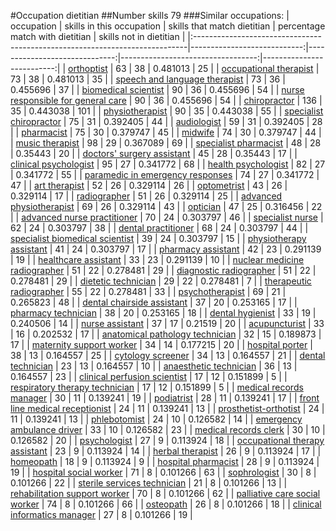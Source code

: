 #Occupation dietitian
##Number skills 79
###Similar occupations:
| occupation                                                                  |   skills in this occupation |   skills that match dietitian |   percentage match with dietitian |   skills not in dietitian |
|:----------------------------------------------------------------------------|----------------------------:|------------------------------:|----------------------------------:|--------------------------:|
| [orthoptist](orthoptist.md)                                                 |                          63 |                            38 |                          0.481013 |                        25 |
| [occupational therapist](occupational_therapist.md)                         |                          73 |                            38 |                          0.481013 |                        35 |
| [speech and language therapist](speech_and_language_therapist.md)           |                          73 |                            36 |                          0.455696 |                        37 |
| [biomedical scientist](biomedical_scientist.md)                             |                          90 |                            36 |                          0.455696 |                        54 |
| [nurse responsible for general care](nurse_responsible_for_general_care.md) |                          90 |                            36 |                          0.455696 |                        54 |
| [chiropractor](chiropractor.md)                                             |                         136 |                            35 |                          0.443038 |                       101 |
| [physiotherapist](physiotherapist.md)                                       |                          90 |                            35 |                          0.443038 |                        55 |
| [specialist chiropractor](specialist_chiropractor.md)                       |                          75 |                            31 |                          0.392405 |                        44 |
| [audiologist](audiologist.md)                                               |                          59 |                            31 |                          0.392405 |                        28 |
| [pharmacist](pharmacist.md)                                                 |                          75 |                            30 |                          0.379747 |                        45 |
| [midwife](midwife.md)                                                       |                          74 |                            30 |                          0.379747 |                        44 |
| [music therapist](music_therapist.md)                                       |                          98 |                            29 |                          0.367089 |                        69 |
| [specialist pharmacist](specialist_pharmacist.md)                           |                          48 |                            28 |                          0.35443  |                        20 |
| [doctors' surgery assistant](doctors'_surgery_assistant.md)                 |                          45 |                            28 |                          0.35443  |                        17 |
| [clinical psychologist](clinical_psychologist.md)                           |                          95 |                            27 |                          0.341772 |                        68 |
| [health psychologist](health_psychologist.md)                               |                          82 |                            27 |                          0.341772 |                        55 |
| [paramedic in emergency responses](paramedic_in_emergency_responses.md)     |                          74 |                            27 |                          0.341772 |                        47 |
| [art therapist](art_therapist.md)                                           |                          52 |                            26 |                          0.329114 |                        26 |
| [optometrist](optometrist.md)                                               |                          43 |                            26 |                          0.329114 |                        17 |
| [radiographer](radiographer.md)                                             |                          51 |                            26 |                          0.329114 |                        25 |
| [advanced physiotherapist](advanced_physiotherapist.md)                     |                          69 |                            26 |                          0.329114 |                        43 |
| [optician](optician.md)                                                     |                          47 |                            25 |                          0.316456 |                        22 |
| [advanced nurse practitioner](advanced_nurse_practitioner.md)               |                          70 |                            24 |                          0.303797 |                        46 |
| [specialist nurse](specialist_nurse.md)                                     |                          62 |                            24 |                          0.303797 |                        38 |
| [dental practitioner](dental_practitioner.md)                               |                          68 |                            24 |                          0.303797 |                        44 |
| [specialist biomedical scientist](specialist_biomedical_scientist.md)       |                          39 |                            24 |                          0.303797 |                        15 |
| [physiotherapy assistant](physiotherapy_assistant.md)                       |                          41 |                            24 |                          0.303797 |                        17 |
| [pharmacy assistant](pharmacy_assistant.md)                                 |                          42 |                            23 |                          0.291139 |                        19 |
| [healthcare assistant](healthcare_assistant.md)                             |                          33 |                            23 |                          0.291139 |                        10 |
| [nuclear medicine radiographer](nuclear_medicine_radiographer.md)           |                          51 |                            22 |                          0.278481 |                        29 |
| [diagnostic radiographer](diagnostic_radiographer.md)                       |                          51 |                            22 |                          0.278481 |                        29 |
| [dietetic technician](dietetic_technician.md)                               |                          29 |                            22 |                          0.278481 |                         7 |
| [therapeutic radiographer](therapeutic_radiographer.md)                     |                          55 |                            22 |                          0.278481 |                        33 |
| [psychotherapist](psychotherapist.md)                                       |                          69 |                            21 |                          0.265823 |                        48 |
| [dental chairside assistant](dental_chairside_assistant.md)                 |                          37 |                            20 |                          0.253165 |                        17 |
| [pharmacy technician](pharmacy_technician.md)                               |                          38 |                            20 |                          0.253165 |                        18 |
| [dental hygienist](dental_hygienist.md)                                     |                          33 |                            19 |                          0.240506 |                        14 |
| [nurse assistant](nurse_assistant.md)                                       |                          37 |                            17 |                          0.21519  |                        20 |
| [acupuncturist](acupuncturist.md)                                           |                          33 |                            16 |                          0.202532 |                        17 |
| [anatomical pathology technician](anatomical_pathology_technician.md)       |                          32 |                            15 |                          0.189873 |                        17 |
| [maternity support worker](maternity_support_worker.md)                     |                          34 |                            14 |                          0.177215 |                        20 |
| [hospital porter](hospital_porter.md)                                       |                          38 |                            13 |                          0.164557 |                        25 |
| [cytology screener](cytology_screener.md)                                   |                          34 |                            13 |                          0.164557 |                        21 |
| [dental technician](dental_technician.md)                                   |                          23 |                            13 |                          0.164557 |                        10 |
| [anaesthetic technician](anaesthetic_technician.md)                         |                          36 |                            13 |                          0.164557 |                        23 |
| [clinical perfusion scientist](clinical_perfusion_scientist.md)             |                          17 |                            12 |                          0.151899 |                         5 |
| [respiratory therapy technician](respiratory_therapy_technician.md)         |                          17 |                            12 |                          0.151899 |                         5 |
| [medical records manager](medical_records_manager.md)                       |                          30 |                            11 |                          0.139241 |                        19 |
| [podiatrist](podiatrist.md)                                                 |                          28 |                            11 |                          0.139241 |                        17 |
| [front line medical receptionist](front_line_medical_receptionist.md)       |                          24 |                            11 |                          0.139241 |                        13 |
| [prosthetist-orthotist](prosthetist-orthotist.md)                           |                          24 |                            11 |                          0.139241 |                        13 |
| [phlebotomist](phlebotomist.md)                                             |                          24 |                            10 |                          0.126582 |                        14 |
| [emergency ambulance driver](emergency_ambulance_driver.md)                 |                          33 |                            10 |                          0.126582 |                        23 |
| [medical records clerk](medical_records_clerk.md)                           |                          30 |                            10 |                          0.126582 |                        20 |
| [psychologist](psychologist.md)                                             |                          27 |                             9 |                          0.113924 |                        18 |
| [occupational therapy assistant](occupational_therapy_assistant.md)         |                          23 |                             9 |                          0.113924 |                        14 |
| [herbal therapist](herbal_therapist.md)                                     |                          26 |                             9 |                          0.113924 |                        17 |
| [homeopath](homeopath.md)                                                   |                          18 |                             9 |                          0.113924 |                         9 |
| [hospital pharmacist](hospital_pharmacist.md)                               |                          28 |                             9 |                          0.113924 |                        19 |
| [hospital social worker](hospital_social_worker.md)                         |                          71 |                             8 |                          0.101266 |                        63 |
| [sophrologist](sophrologist.md)                                             |                          30 |                             8 |                          0.101266 |                        22 |
| [sterile services technician](sterile_services_technician.md)               |                          21 |                             8 |                          0.101266 |                        13 |
| [rehabilitation support worker](rehabilitation_support_worker.md)           |                          70 |                             8 |                          0.101266 |                        62 |
| [palliative care social worker](palliative_care_social_worker.md)           |                          74 |                             8 |                          0.101266 |                        66 |
| [osteopath](osteopath.md)                                                   |                          26 |                             8 |                          0.101266 |                        18 |
| [clinical informatics manager](clinical_informatics_manager.md)             |                          27 |                             8 |                          0.101266 |                        19 |
